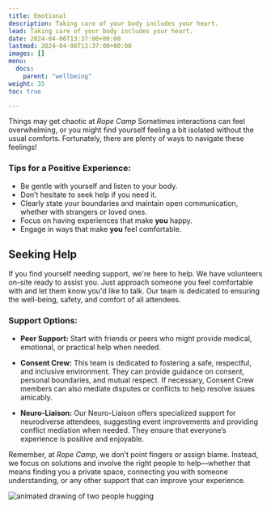 ```yaml
---
title: Emotional
description: Taking care of your body includes your heart.
lead: Taking care of your body includes your heart.
date: 2024-04-06T13:37:00+00:00
lastmod: 2024-04-06T13:37:00+00:00
images: []
menu: 
  docs:
    parent: "wellbeing"
weight: 35
toc: true

---
```



Things may get chaotic at _Rope Camp_ Sometimes interactions can feel overwhelming, or you might find yourself feeling a bit isolated without the usual comforts. Fortunately, there are plenty of ways to navigate these feelings!

### Tips for a Positive Experience:
- Be gentle with yourself and listen to your body.
- Don’t hesitate to seek help if you need it.
- Clearly state your boundaries and maintain open communication, whether with strangers or loved ones.
- Focus on having experiences that make **you** happy.
- Engage in ways that make **you** feel comfortable.

## Seeking Help

If you find yourself needing support, we're here to help. We have volunteers on-site ready to assist you. Just approach someone you feel comfortable with and let them know you'd like to talk. Our team is dedicated to ensuring the well-being, safety, and comfort of all attendees.

### Support Options:

- **Peer Support:** Start with friends or peers who might provide medical, emotional, or practical help when needed.
  
- **Consent Crew:** This team is dedicated to fostering a safe, respectful, and inclusive environment. They can provide guidance on consent, personal boundaries, and mutual respect. If necessary, Consent Crew members can also mediate disputes or conflicts to help resolve issues amicably.
  
- **Neuro-Liaison:** Our Neuro-Liaison offers specialized support for neurodiverse attendees, suggesting event improvements and providing conflict mediation when needed. They ensure that everyone’s experience is positive and enjoyable.

Remember, at _Rope Camp_, we don’t point fingers or assign blame. Instead, we focus on solutions and involve the right people to help—whether that means finding you a private space, connecting you with someone understanding, or any other support that can improve your experience.


![animated drawing of two people hugging](/images//hug.webp)
